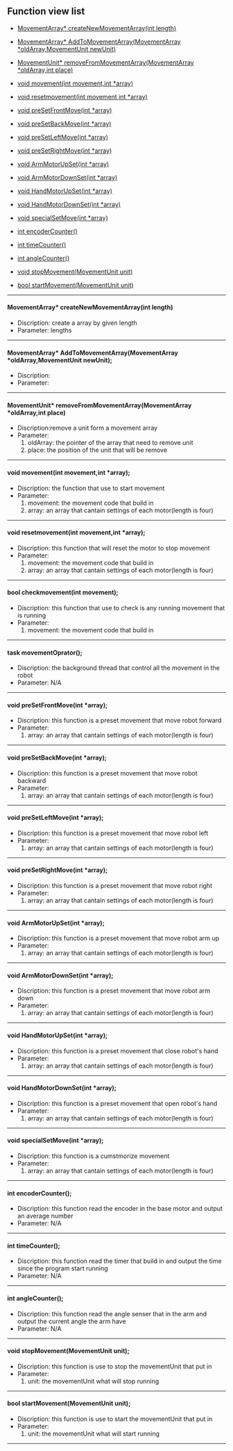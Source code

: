 ## Function view list
* [MovementArray* createNewMovementArray(int length)](#createNewMovementArray)
* [MovementArray* AddToMovementArray(MovementArray *oldArray,MovementUnit newUnit)](#AddToMovementArray)
* [MovementUnit* removeFromMovementArray(MovementArray *oldArray,int place)](#removeFromMovementArray)
* [void movement(int movement,int *array)](#movement)
* [void resetmovement(int movement,int *array)](#resetmovement)

* [void preSetFrontMove(int *array)](#preSetFrontMove)
* [void preSetBackMove(int *array)](#preSetBackMove)
* [void preSetLeftMove(int *array)](#preSetLeftMove)
* [void preSetRightMove(int *array)](#preSetRightMove)
* [void ArmMotorUpSet(int *array)](ArmMotorUpSet)
* [void ArmMotorDownSet(int *array)](#ArmMotorDownSet)
* [void HandMotorUpSet(int *array)](#HandMotorUpSet)
* [void HandMotorDownSet(int *array)](#HandMotorDownSet)
* [void specialSetMove(int *array)](#specialSetMove)
* [int encoderCounter()](#encoderCounter)
* [int timeCounter()](#timeCounter)
* [int angleCounter()](#angleCounter)
* [void stopMovement(MovementUnit unit)](#stopMovement)
* [bool startMovement(MovementUnit unit)](#startMovement)
***
#### <a name="createNewMovementArray"></a> MovementArray* createNewMovementArray(int length)
- Discription: create a array by given length
- Parameter: lengths
***
#### <a name="AddToMovementArray"></a> MovementArray* AddToMovementArray(MovementArray *oldArray,MovementUnit newUnit);
- Discription:
- Parameter:
***
#### <a name="AddToMovementArray"></a> MovementUnit* removeFromMovementArray(MovementArray *oldArray,int place)
- Discription:remove a unit form a movement array
- Parameter: 
	1. oldArray: the pointer of the array that need to remove unit
	2. place: the position of the unit that will be remove 
***
#### <a name="AddToMovementArray"></a> void movement(int movement,int *array);
- Discription: the function that use to start movement
- Parameter:
	1. movement: the movement code that build in
	2. array: an array that cantain settings of each motor(length is four)
***
#### <a name="AddToMovementArray"></a> void resetmovement(int movement,int *array);
- Discription: this function that will reset the motor to stop movement
- Parameter:
	1. movement: the movement code that build in
	2. array: an array that cantain settings of each motor(length is four)
***
#### <a name="AddToMovementArray"></a> bool checkmovement(int movement);
- Discription: this function that use to check is any running movement that is running
- Parameter: 
	1. movement: the movement code that build in
***
#### <a name="AddToMovementArray"></a> task movementOprator();
- Discription: the background thread that control all the movement in the robot
- Parameter: N/A
***
#### <a name="AddToMovementArray"></a> void preSetFrontMove(int *array);
- Discription: this function is a preset movement that move robot forward
- Parameter:
	1. array: an array that cantain settings of each motor(length is four)
***
#### <a name="AddToMovementArray"></a> void preSetBackMove(int *array);
- Discription: this function is a preset movement that move robot backward
- Parameter:
	1. array: an array that cantain settings of each motor(length is four)
***
#### void preSetLeftMove(int *array);
- Discription: this function is a preset movement that move robot left
- Parameter:
	1. array: an array that cantain settings of each motor(length is four)
***
#### void preSetRightMove(int *array);
- Discription: this function is a preset movement that move robot right
- Parameter:
	1. array: an array that cantain settings of each motor(length is four)
***
#### void ArmMotorUpSet(int *array);
- Discription: this function is a preset movement that move robot arm up
- Parameter:
	1. array: an array that cantain settings of each motor(length is four)
***
#### void ArmMotorDownSet(int *array);
- Discription: this function is a preset movement that move robot arm down
- Parameter:
	1. array: an array that cantain settings of each motor(length is four)
***
#### void HandMotorUpSet(int *array);
- Discription: this function is a preset movement that close robot's hand 
- Parameter:
	1. array: an array that cantain settings of each motor(length is four)
***
#### void HandMotorDownSet(int *array);
- Discription: this function is a preset movement that open robot's hand 
- Parameter:
	1. array: an array that cantain settings of each motor(length is four)
***
#### void specialSetMove(int *array);
- Discription: this function is a cumstmorize movement
- Parameter:
	1. array: an array that cantain settings of each motor(length is four)
***
#### int encoderCounter();
- Discription: this function read the encoder in the base motor and output an average number
- Parameter: N/A
***
#### int timeCounter();
- Discription: this function read the timer that build in and output the time since the program start running
- Parameter: N/A
***
#### int angleCounter();
- Discription: this function read the angle senser that in the arm and output the current angle the arm have
- Parameter: N/A
***
#### void stopMovement(MovementUnit unit);
- Discription: this function is use to stop the movementUnit that put in
- Parameter:
	1. unit: the movementUnit what will stop running
***
#### bool startMovement(MovementUnit unit);
- Discription: this function is use to start the movementUnit that put in
- Parameter:
	1. unit: the movementUnit what will start running
***























